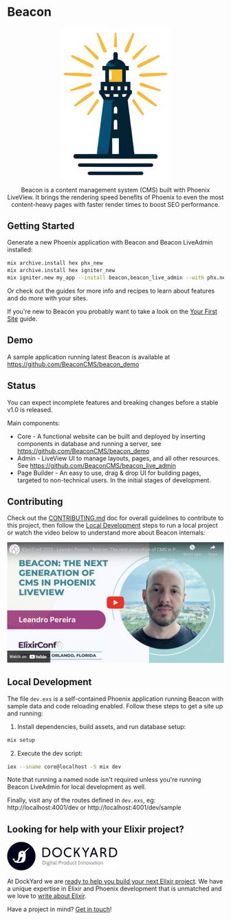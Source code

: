 # Beacon

<p align="center">
  <img src="https://raw.githubusercontent.com/BeaconCMS/beacon/main/assets/images/beacon.png" width="256" alt="Beacon logo">
</p>

<p align="center">
  Beacon is a content management system (CMS) built with Phoenix LiveView. It brings the rendering speed benefits of Phoenix to even the most content-heavy pages with faster render times to boost SEO performance.
</p>

## Getting Started

Generate a new Phoenix application with Beacon and Beacon LiveAdmin installed:

```sh
mix archive.install hex phx_new
mix archive.install hex igniter_new
mix igniter.new my_app --install beacon,beacon_live_admin --with phx.new --beacon.site my_site
```

Or check out the guides for more info and recipes to learn about features and do more with your sites.

If you're new to Beacon you probably want to take a look on the [Your First Site](https://hexdocs.pm/beacon/your-first-site.html) guide.

## Demo

A sample application running latest Beacon is available at https://github.com/BeaconCMS/beacon_demo

## Status

You can expect incomplete features and breaking changes before a stable v1.0 is released.

Main components:
- Core - A functional website can be built and deployed by inserting components in database and running a server, see https://github.com/BeaconCMS/beacon_demo
- Admin - LiveView UI to manage layouts, pages, and all other resources. See https://github.com/BeaconCMS/beacon_live_admin
- Page Builder - An easy to use, drag & drop UI for building pages, targeted to non-technical users. In the initial stages of development.

## Contributing

Check out the [CONTRIBUTING.md](https://github.com/BeaconCMS/beacon/blob/main/CONTRIBUTING.md) doc for overall guidelines to contribute to this project,
then follow the [Local Development](https://github.com/BeaconCMS/beacon#local-development) steps to run a local project or watch the video below to understand more
about Beacon internals:

<a href="https://www.youtube.com/watch?v=5jk0fIJOFuc">
  <img src="https://raw.githubusercontent.com/BeaconCMS/beacon/main/assets/images/youtube_card.png" width="512" alt="YouTube card - ElixirConf 2023 - Leandro Pereira - Beacon: The next generation of CMS in Phoenix LiveView">
</a>

## Local Development

The file `dev.exs` is a self-contained Phoenix application running Beacon with sample data and code reloading enabled. Follow these steps to get a site up and running:

1. Install dependencies, build assets, and run database setup:

```sh
mix setup
```

2. Execute the dev script:

```sh
iex --sname core@localhost -S mix dev
```

Note that running a named node isn't required unless you're running Beacon LiveAdmin for local development as well.

Finally, visit any of the routes defined in `dev.exs`, eg: http://localhost:4001/dev or http://localhost:4001/dev/sample

## Looking for help with your Elixir project?

<img src="assets/images/dockyard.png" width="256" alt="DockYard logo">

At DockYard we are [ready to help you build your next Elixir project](https://dockyard.com/phoenix-consulting).
We have a unique expertise in Elixir and Phoenix development that is unmatched and we love to [write about Elixir](https://dockyard.com/blog/categories/elixir).

Have a project in mind? [Get in touch](https://dockyard.com/contact/hire-us)!
